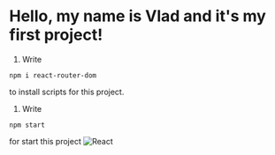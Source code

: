 # Hello, my name is Vlad and it's my first project!

1. Write

```
npm i react-router-dom
```

to install scripts for this project.

1. Write

```
npm start
```

for start this project
![React](https://i2.wp.com/miro.medium.com/1*yhbpbNSvAdU0rmLR1ZWPFg.png)
